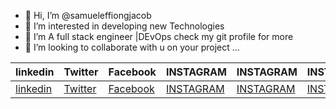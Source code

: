 - 👋 Hi, I’m @samueleffiongjacob
- 👀 I’m interested in developing new Technologies
- 🌱 I’m A full stack engineer |DEvOps check my git profile for more
- 💞️ I’m looking to collaborate with u on your project ...

<table>
  <thead>
       <tr class="table heading">
        <th>linkedin</th>
        <th>Twitter</th>
        <th>Facebook</th>
        <th>INSTAGRAM</th>
        <th>INSTAGRAM</th>
        <th>INSTAGRAM</th>
        <th>EMAIL</th>
         <th>EMAIL</th>
      </tr>
  </thead>
  <tbody>
    <td><a href="https://www.linkedin.com/in/samuel-effiong-jacob-9467a1175/">linkedin</td>
        <td><a href="https://twitter.com/samueleffiong_">Twitter</td>
        <td><a href="https://www.facebook.com/samueleffiong.jacob/">Facebook</td>
        <td><a href="https://www.instagram.com/effiongsamuel/">INSTAGRAM</td>
        <td><a href="https://www.instagram.com/samueleffiong_official/">INSTAGRAM</td>
        <td><a href="https://www.instagram.com/samueleffiong0/">INSTAGRAM</td>
        <td>samueleffiongjacob@gmail.com</td>
        <td>samueleffiong685@gmail.com</td>
  </tbody>
</table>
<!---
samueleffiongjacob/samueleffiongjacob is a ✨ special ✨ repository because its `README.md` (this file) appears on your GitHub profile.
You can click the Preview link to take a look at your changes.
--->
